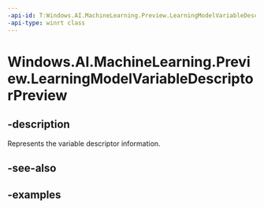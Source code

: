 ```yaml
---
-api-id: T:Windows.AI.MachineLearning.Preview.LearningModelVariableDescriptorPreview
-api-type: winrt class
---
```


<!-- Class syntax.
public class LearningModelVariableDescriptorPreview : ILearningModelVariableDescriptorPreview
-->

# Windows.AI.MachineLearning.Preview.LearningModelVariableDescriptorPreview

## -description
Represents the variable descriptor information.

## -see-also

## -examples

